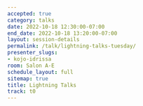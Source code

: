 ```yaml
---
accepted: true
category: talks
date: 2022-10-18 12:30:00-07:00
end_date: 2022-10-18 13:20:00-07:00
layout: session-details
permalink: /talk/lightning-talks-tuesday/
presenter_slugs:
- kojo-idrissa
room: Salon A-E
schedule_layout: full
sitemap: true
title: Lightning Talks
track: t0
---
```

